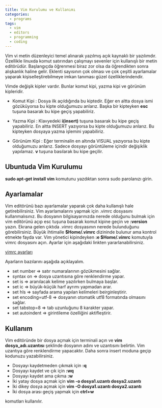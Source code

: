 ```yaml
---
title: Vim Kurulumu ve Kullanımı
categories:
  - programs
tags:
  - vim
  - editors
  - programming
  - coding
---
```


Vim vi metin düzenleyici temel alınarak yazılmış açık kaynaklı bir yazılımdır. Özellikle linuxda komut satırından çalışmayı sevenler için kullanışlı bir metin editörüdür. Başlangıçda öğrenmesi biraz zor olsa da öğrendikten sonra alışkanlık haline gelir. Eklenti sayısının çok olması ve çok çeşitli ayarlamalar yaparak kişiselleştirebilmeye imkan tanıması güzel özelliklerindendir.

Vimde değişik kipler vardır. Bunlar komut kipi, yazma kipi ve görünüm kipleridir.

* Komut Kipi : Dosya ilk açıldığında bu kiptedir. Eğer en altta dosya ismi gözüküyorsa bu kipte olduğumuzu anlarız. Başka bir kipteyken **esc**
tuşuna basarak bu kipe geçiş yapabiliriz.

* Yazma Kipi : Klavyedeki **i(insert)** tuşuna basarak bu kipe geçiş yapabiliriz. En altta INSERT yazıyorsa bu kipte olduğumuzu anlarız. Bu kipteyken dosyaya yazma işlemini yapabiliriz.

* Görünüm Kipi : Eğer terminalin en altında VISUAL yazıyorsa bu kipte olduğumuzu anlarız. Sadece dosyayı görüntüleme içindir değişiklik yapılamaz. **v** tuşuna basılarak bu kipe geçilir.

## Ubuntuda Vim Kurulumu

**sudo apt-get install vim** komutunu yazdıktan sonra sudo parolanızı girin.

## Ayarlamalar

Vim editörünü bazı ayarlamalar yaparak çok daha kullanışlı hale getirebilirsiniz. Vim ayarlamalarını yapmak için .vimrc dosyasını kullanmalısınız. Bu dosyanın bilgisayarınızda nerede olduğunu bulmak için vim editörünü açıp esc tuşuna basarak komut kipine geçin ve **:version** yazın. Ekrana gelen çıktıda .vimrc dosyasının nerede bulunduğunu görebilirsiniz. Büyük ihtimalle **$Home/.vimrc** dizininde bulunur ama kontrol etmekte fayda var. Vim yönetici kipindeyken **:e $Home/.vimrc** komutuyla vimrc dosyasını açın. Ayarlar için aşağıdaki linkten yararlanabilirsiniz.

[vimrc ayarları](http://vimconfig.com/)

Ayarların bazılarını aşağıda açıklayalım.

* set number => satır numaralarının gözükmesini sağlar.
* syntax on => dosya uzantısına göre renklendirme yapar.
* set is => aranılacak kelime yazılırken bulmaya başlar.
* set ic => büyük-küçük harf ayrımı yapmadan arar.
* set hls => sayfada arama yapılan kelimeleri beirginleştirir.
* set encoding=utf-8 => dosyanın otomatik utf8 formatında olmasını sağlar.
* set tabstop=8 => tab uzunluğunu 8 karakter yapar.
* set autoindent => girintileme özelliğini aktifleştirir.

## Kullanım

Vim editöründe bir dosya açmak için terminali açın ve **vim dosya_adı.uzantısı** şeklinde dosyanın adını ve uzantısını belirtin. Vim uzantıya göre renklendirme yapacaktır. Daha sonra insert moduna geçip kodunuzu yazabilirsiniz.

* Dosyayı kaydetmeden çıkmak için **:q**
* Dosyayı kaydet ve çık için **:wq**
* Dosyayı kaydet ama çıkma **:w**
* İki yatay dosya açmak için **vim -o dosya1.uzantı dosya2.uzantı**
* İki dikey dosya açmak için **vim -O dosya1.uzantı dosya2.uzantı**
* İki dosya arası geçiş yapmak için **ctrl+w**

komutları kullanılır.


